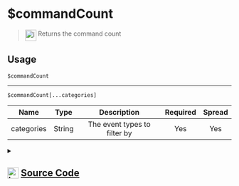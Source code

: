 # $commandCount
> <img align="top" src="https://upload.wikimedia.org/wikipedia/commons/thumb/e/e4/Infobox_info_icon.svg/160px-Infobox_info_icon.svg.png?20150409153300" alt="image" width="25" height="auto"> Returns the command count
## Usage
```
$commandCount
```
---
```
$commandCount[...categories]
```
| Name | Type | Description | Required | Spread
| :---: | :---: | :---: | :---: | :---: |
categories | String | The event types to filter by | Yes | Yes
<details>
<summary>
    
## <img align="top" src="https://cdn4.iconfinder.com/data/icons/iconsimple-logotypes/512/github-512.png" alt="image" width="25" height="auto">  [Source Code](https://github.com/tryforge/ForgeScript-V2/blob/main/src/native/commandCount.ts)
    
</summary>
    
```ts
import { ArgType, NativeFunction, Return } from "../structures"

export default new NativeFunction({
    name: "$commandCount",
    version: "1.0.0",
    description: "Returns the command count",
    brackets: false,
    args: [
        {
            name: "categories",
            rest: true,
            required: true,
            description: "The event types to filter by",
            type: ArgType.String,
        },
    ],
    unwrap: true,
    execute(ctx, [categories]) {
        return this.success(
            this.hasFields
                ? ctx.client.commands["commands"]
                    .filter((_, key) => categories.includes(key))
                    .reduce((x, y) => x + y.length, 0)
                : ctx.client.commands["commands"].reduce((x, y) => x + y.length, 0)
        )
    },
})

```
    
</details>